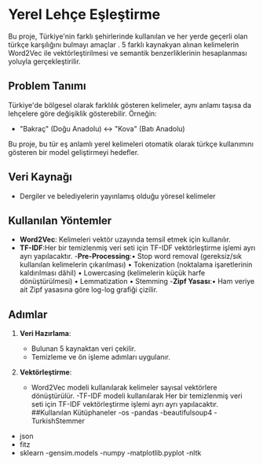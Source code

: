 # Yerel Lehçe Eşleştirme

Bu proje, Türkiye'nin farklı şehirlerinde kullanılan ve her yerde geçerli olan türkçe karşılığını bulmayı amaçlar . 5 farklı kaynakyan alınan kelimelerin Word2Vec ile vektörleştirilmesi ve semantik benzerliklerinin hesaplanması yoluyla gerçekleştirilir.

## Problem Tanımı

Türkiye'de bölgesel olarak farklılık gösteren kelimeler, aynı anlamı taşısa da lehçelere göre değişiklik gösterebilir. Örneğin:

- "Bakraç" (Doğu Anadolu) ↔ "Kova" (Batı Anadolu)

Bu proje, bu tür eş anlamlı yerel kelimeleri otomatik olarak türkçe kullanımını gösteren bir model geliştirmeyi hedefler.

## Veri Kaynağı

- Dergiler ve belediyelerin yayınlamış olduğu yöresel kelimeler

##  Kullanılan Yöntemler

- **Word2Vec**: Kelimeleri vektör uzayında temsil etmek için kullanılır.
- **TF-IDF**:Her bir temizlenmiş veri seti için TF-IDF vektörleştirme 
işlemi ayrı ayrı yapılacaktır.
-**Pre-Processing**:• Stop word removal (gereksiz/sık kullanılan kelimelerin çıkarılması) 
• Tokenization (noktalama işaretlerinin kaldırılması dâhil) 
• Lowercasing (kelimelerin küçük harfe dönüştürülmesi) 
• Lemmatization 
• Stemming 
-**Zipf Yasası**:• Ham veriye ait Zipf yasasına göre log-log grafiği çizilir. 

##  Adımlar

1. **Veri Hazırlama**:
   - Bulunan 5 kaynaktan veri çekilir.
   - Temizleme ve ön işleme adımları uygulanır.

2. **Vektörleştirme**:
   - Word2Vec modeli kullanılarak kelimeler sayısal vektörlere dönüştürülür.
   -TF-IDF modeli kullanılarak Her bir temizlenmiş veri seti için TF-IDF vektörleştirme 
işlemi ayrı ayrı yapılacaktır.
##Kullanılan Kütüphaneler
-os
-pandas
-beautifulsoup4
-TurkishStemmer
- json
- fitz
- sklearn
-gensim.models
-numpy
-matplotlib.pyplot
-nltk


